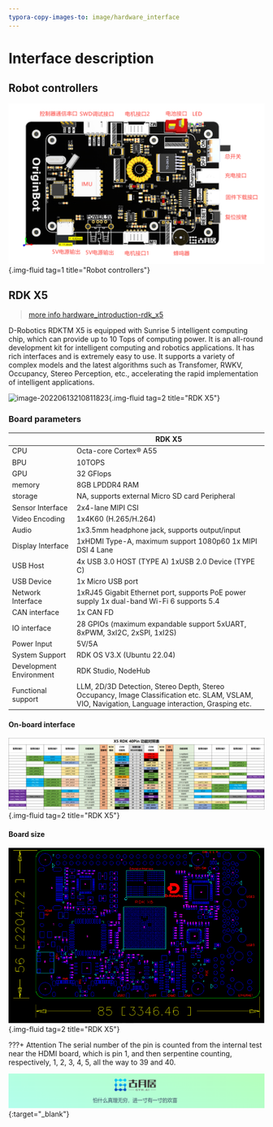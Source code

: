 ```yaml
---
typora-copy-images-to: image/hardware_interface
---
```


# **Interface description**



## **Robot controllers**

![controller_interface](../../assets/img/hardware_interface/controller_interface.png){.img-fluid tag=1 title="Robot controllers"}





## **RDK X5**

> [more info hardware_introduction-rdk_x5](https://developer.d-robotics.cc/rdk_doc/Quick_start/hardware_introduction/rdk_x5)

D-Robotics RDKTM X5 is equipped with Sunrise 5 intelligent computing chip, which can provide up to 10 Tops of computing power. It is an all-round development kit for intelligent computing and robotics applications. It has rich interfaces and is extremely easy to use. It supports a variety of complex models and the latest algorithms such as Transfomer, RWKV, Occupancy, Stereo Perception, etc., accelerating the rapid implementation of intelligent applications.

![image-20220613210811823](../../assets/img/hardware_interface/rdkx5.png){.img-fluid tag=2 title="RDK X5"}

### **Board parameters**

|            | RDK X5                                                                                                                                                                                                                                                                                                                                                                                                                                |
| ---------- | ------------------------------------------------------------------------------------------------------------------------------------------------------------------------------------------------------------------------------------------------------------------------------------------------------------------------------------------------------------------------------------------------------------------------------------- |
| CPU        | Octa-core Cortex® A55 |
| BPU        | 10TOPS |
| GPU        | 	32 GFlops |
| memory	         | 8GB LPDDR4 RAM |
| storage | NA, supports external Micro SD card Peripheral |
| Sensor Interface       | 2x4-lane MIPI CSI |
| Video Encoding   | 1x4K60 (H.265/H.264) |
| Audio   | 1x3.5mm headphone jack, supports output/input |
| Display Interface | 1xHDMI Type-A, maximum support 1080p60 1x MIPI DSI 4 Lane|
| USB Host    | 4x USB 3.0 HOST (TYPE A) 1xUSB 2.0 Device (TYPE C)|
|USB Device|	1x Micro USB port|
|Network Interface	|1xRJ45 Gigabit Ethernet port, supports PoE power supply 1x dual-band Wi-Fi 6 supports 5.4|
| CAN interface       | 1x CAN FD |
| IO interface    | 28 GPIOs (maximum expandable support 5xUART, 8xPWM, 3xI2C, 2xSPI, 1xI2S) |
| Power Input     | 5V/5A |
| System Support    | RDK OS V3.X (Ubuntu 22.04) |
| Development Environment    | RDK Studio, NodeHub |
| Functional support       | LLM, 2D/3D Detection, Stereo Depth, Stereo Occupancy, Image Classification etc. SLAM, VSLAM, VIO, Navigation, Language interaction, Grasping etc.  |



#### On-board interface

![image-6e7d7801cc5a08c2d1a10f01cfcb598](../../assets/img/hardware_interface/6e7d7801cc5a08c2d1a10f01cfcb598.jpg){.img-fluid tag=2 title="RDK X5"}



#### Board size

![image-rdkx5_size](../../assets/img/hardware_interface/rdkx5_size.png){.img-fluid tag=2 title="RDK X5"}


???+ Attention
    The serial number of the pin is counted from the internal test near the HDMI board, which is pin 1, and then serpentine counting, respectively, 1, 2, 3, 4, 5, all the way to 39 and 40.



[![图片1](../../assets/img/footer.png)](https://www.guyuehome.com/){:target="_blank"}
